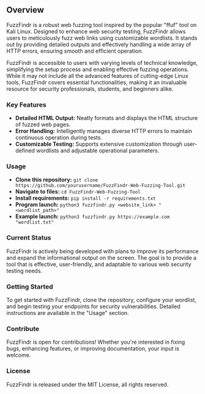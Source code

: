 ## Overview

FuzzFindr is a robust web fuzzing tool inspired by the popular "ffuf" tool on Kali Linux. Designed to enhance web security testing, FuzzFindr allows users to meticulously fuzz web links using customizable wordlists. It stands out by providing detailed outputs and effectively handling a wide array of HTTP errors, ensuring smooth and efficient operation.

FuzzFindr is accessible to users with varying levels of technical knowledge, simplifying the setup process and enabling effective fuzzing operations. While it may not include all the advanced features of cutting-edge Linux tools, FuzzFindr covers essential functionalities, making it an invaluable resource for security professionals, students, and beginners alike.

### Key Features

- **Detailed HTML Output:** Neatly formats and displays the HTML structure of fuzzed web pages.
- **Error Handling:** Intelligently manages diverse HTTP errors to maintain continuous operation during tests.
- **Customizable Testing:** Supports extensive customization through user-defined wordlists and adjustable operational parameters.

### Usage

- **Clone this repository:** `git clone https://github.com/yourusername/FuzzFindr-Web-Fuzzing-Tool.git`
- **Navigate to files:** `cd FuzzFindr-Web-Fuzzing-Tool`
- **Install requirements:** `pip install -r requirements.txt`
- **Program launch:** `python3 fuzzfindr.py <website_link> "<wordlist_path>"`
- **Example launch:** `python3 fuzzfindr.py https://example.com "wordlist.txt"`

### Current Status

FuzzFindr is actively being developed with plans to improve its performance and expand the informational output on the screen. The goal is to provide a tool that is effective, user-friendly, and adaptable to various web security testing needs.

### Getting Started

To get started with FuzzFindr, clone the repository, configure your wordlist, and begin testing your endpoints for security vulnerabilities. Detailed instructions are available in the "Usage" section.

### Contribute

FuzzFindr is open for contributions! Whether you're interested in fixing bugs, enhancing features, or improving documentation, your input is welcome.

### License

FuzzFindr is released under the MIT License, all rights reserved.
